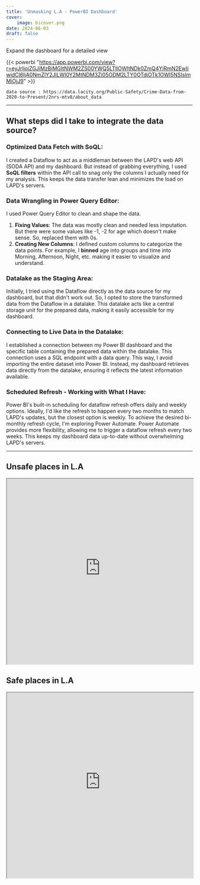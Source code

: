 ```yaml
---
title: 'Unmasking L.A - PowerBI Dashboard'
cover:
    image: bicover.png
date: 2024-06-03
draft: false
---
```


<!-- <iframe src="https://app.powerbi.com/view?r=eyJrIjoiZWQyZmZkNmUtNGIxYy00MTk4LTg5MzQtMzVlZmQ4ZDY4ZWI3IiwidCI6IjA0NmZlY2JlLWI0Y2MtNDM3Zi05ODM2LTY0OTdjOTk1OWI5NSIsImMiOjJ9"></iframe> -->

Expand the dashboard for a detailed view

{{< powerbi "https://app.powerbi.com/view?r=eyJrIjoiZGJiMzBiMGItNWM2ZS00YWQ5LTllOWItNDk0ZmQ4YjRmN2EwIiwidCI6IjA0NmZlY2JlLWI0Y2MtNDM3Zi05ODM2LTY0OTdjOTk1OWI5NSIsImMiOjJ9" >}}

    data source : https://data.lacity.org/Public-Safety/Crime-Data-from-2020-to-Present/2nrs-mtv8/about_data
--------------------------------------------------------------------------------
## What steps did I take to integrate the data source? 

### Optimized Data Fetch with SoQL:

I created a Dataflow to act as a middleman between the LAPD's web API (SODA API) and my dashboard. But instead of grabbing everything, I used **SoQL filters** within the API call to snag only the columns I actually need for my analysis. This keeps the data transfer lean and minimizes the load on LAPD's servers.

### Data Wrangling in Power Query Editor:

I used Power Query Editor to clean and shape the data.

1. **Fixing Values**: The data was mostly clean and needed less imputation. But there were some values like -1, -2 for age which doesn't make sense. So, replaced them with 0s. 
2. **Creating New Columns**: I defined custom columns to categorize the data points. For example, I **binned** age into groups and time into Morning, Afternoon, Night, etc. making it easier to visualize and understand.

### Datalake as the Staging Area:

Initially, I tried using the Dataflow directly as the data source for my dashboard, but that didn't work out. So, I opted to store the transformed data from the Dataflow in a datalake. This datalake acts like a central storage unit for the prepared data, making it easily accessible for my dashboard.

### Connecting to Live Data in the Datalake:

I established a connection between my Power BI dashboard and the specific table containing the prepared data within the datalake. This connection uses a SQL endpoint with a data query. This way, I avoid importing the entire dataset into Power BI. Instead, my dashboard retrieves data directly from the datalake, ensuring it reflects the latest information available.

### Scheduled Refresh - Working with What I Have:

Power BI's built-in scheduling for dataflow refresh offers daily and weekly options. Ideally, I'd like the refresh to happen every two months to match LAPD's updates, but the closest option is weekly. To achieve the desired bi-monthly refresh cycle, I'm exploring Power Automate. Power Automate provides more flexibility, allowing me to trigger a dataflow refresh every two weeks. This keeps my dashboard data up-to-date without overwhelming LAPD's servers.

------------------------------------------------------------------------------------------

## Unsafe places in L.A

<iframe width="100%" height="500" name="iframe" src="https://hugoportfolio.s3.amazonaws.com/mapppu.html"></iframe>

## Safe places in L.A

<iframe width="100%" height="500" name="iframe" src="https://hugoportfolio.s3.amazonaws.com/safeplaces.html"></iframe>
